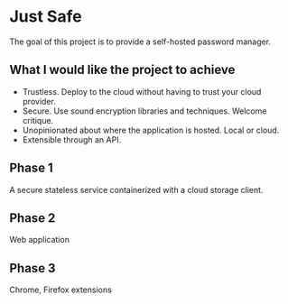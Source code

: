 # Just Safe

The goal of this project is to provide a self-hosted password manager.

## What I would like the project to achieve

- Trustless. Deploy to the cloud without having to trust your cloud provider.
- Secure. Use sound encryption libraries and techniques. Welcome critique.
- Unopinionated about where the application is hosted. Local or cloud.
- Extensible through an API.


## Phase 1

A secure stateless service containerized with a cloud storage client.

## Phase 2

Web application

## Phase 3

Chrome, Firefox extensions
